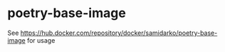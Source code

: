 # poetry-base-image

See https://hub.docker.com/repository/docker/samidarko/poetry-base-image for usage

